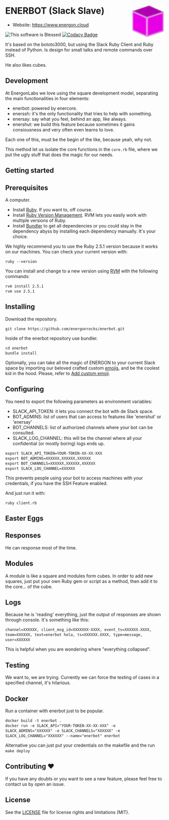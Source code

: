 ENERBOT (Slack Slave) <img align="right" width="100" height="100" src="emojis/energon.png">
========
- Website: https://www.energon.cloud

![This software is Blessed](https://img.shields.io/badge/blessed-100%25-770493.svg) [![Codacy Badge](https://api.codacy.com/project/badge/Grade/91233140cec64adfb067adc959db3826)](https://www.codacy.com/app/LucianoAdonis/enerbot-slack?utm_source=github.com&amp;utm_medium=referral&amp;utm_content=energonrocks/enerbot-slack&amp;utm_campaign=Badge_Grade)

It's based on the bototo3000, but using the Slack Ruby Client and Ruby instead of Python. Is design for small talks and remote commands over SSH.

He also likes cubes. 

Development
---

At EnergonLabs we love using the square development model, separating the main functionalities in four elements:

  * enerbot: powered by enercore.
  * enerssh: it's the only functionality that tries to help with something. 
  * enersay: say what you feel, behind an app, like always.
  * enershut: we build this feature because sometimes it gains consiousness and very often even learns to love.

Each one of this, must be the begin of the like, because yeah, why not. 

This method let us isolate the core functions in the `core.rb` file, where we put the ugly stuff that does the magic for our needs.

Getting started
---

Prerequisites
---------

A computer.

  - Install [Ruby](https://www.ruby-lang.org/es/documentation/installation/). If you want to, off course.
  - Install [Ruby Version Management](https://rvm.io/rvm/install). RVM lets you easily work with multiple versions of Ruby. 
  - Install [Bundler](https://bundler.io) to get all dependencies or you could stay in the dependency abyss by installing each dependency manually. It's your choice.

We highly recommend you to use the Ruby 2.5.1 version because it works on our machines. You can check your current version with:

```
ruby --version
```

You can install and change to a new version using [RVM](https://rvm.io/rvm/basics) with the following commands:

```
rvm install 2.5.1
rvm use 2.5.1
```

Installing
---------

Download the repository.
```
git clone https://github.com/energonrocks/enerbot.git
```

Inside of the enerbot repository use bundler.
```
cd enerbot
bundle install
```

Optionally, you can take all the magic of ENERGON to your current Slack space by importing our beloved crafted custom [emojis](emojis/), and be the coolest kid in the hood. Please, refer to [Add custom emoji](https://get.slack.help/hc/en-us/articles/206870177-Add-custom-emoji).

Configuring
---------

You need to export the following parameters as environment variables:
  - SLACK_API_TOKEN: it lets you connect the bot with de Slack space.
  - BOT_ADMINS: list of users that can access to features like 'enershut' or 'enersay'
  - BOT_CHANNELS: list of authorized channels where your bot can be consulted.
  - SLACK_LOG_CHANNEL: this will be the channel where all your confidential (or mostly boring) logs ends up.
```
export SLACK_API_TOKEN=YOUR-TOKEN-XX-XX-XXX
export BOT_ADMINS=XXXXXX,XXXXXX,XXXXXX
export BOT_CHANNELS=XXXXXX,XXXXXX,XXXXXX
export SLACK_LOG_CHANNEL=XXXXXX
```

This prevents people using your bot to access machines with your credentials, if you have the SSH Feature enabled.

And just run it with:
```
ruby client.rb
```

Easter Eggs
---


Responses
---------

He can response most of the time.

Modules
---------

A module is like a square and modules form cubes. In order to add new squares, just put your own Ruby gem or script as a method, then add it to the core... of the cube.

Logs
---------

Because he is 'reading' everything, just the output of responses are shown through console. It's something like this:
```
channel=XXXXXX, client_msg_id=XXXXXXX-XXXX, event_ts=XXXXXX.XXXX, team=XXXXXX, text=enerbot hola, ts=XXXXXX.XXXX, type=message, user=XXXXXX
```

This is helpful when you are wondering where "everything collapsed".

Testing
---------

We want to, we are trying. Currently we can force the testing of cases in a specified channel, it's hilarious.

Docker
---------

Run a container with enerbot just to be popular.

```
docker build -t enerbot .
docker run -e SLACK_API="YOUR-TOKEN-XX-XX-XXX" -e SLACK_ADMINS="XXXXXX" -e SLACK_CHANNELS="XXXXXX" -e SLACK_LOG_CHANNEL="XXXXXX" --name="enerbot" enerbot
```

Alternative you can just put your credentials on the makefile and the run `make deploy`

Contributing :heart:
---------

If you have any doubts or you want to see a new feature, please feel free to contact us by open an issue.

License
---------

See the [LICENSE](LICENSE) file for license rights and limitations (MIT).
